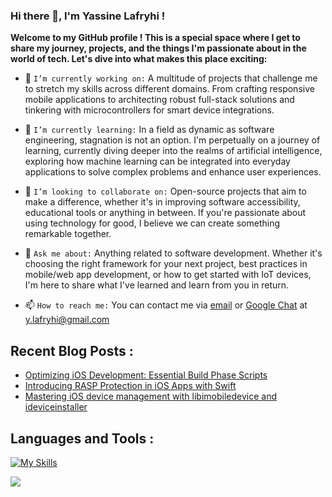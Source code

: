 ### Hi there 👋, I'm Yassine Lafryhi !

**Welcome to my GitHub profile ! This is a special space where I get to share my journey, projects, and the things I'm passionate about in the world of tech. Let's dive into what makes this place exciting:**

+ 🔭 `I’m currently working on:` A multitude of projects that challenge me to stretch my skills across different domains. From crafting responsive mobile applications to architecting robust full-stack solutions and tinkering with microcontrollers for smart device integrations.
- 🌱 `I’m currently learning:` In a field as dynamic as software engineering, stagnation is not an option. I'm perpetually on a journey of learning, currently diving deeper into the realms of artificial intelligence, exploring how machine learning can be integrated into everyday applications to solve complex problems and enhance user experiences.
+ 👯 `I’m looking to collaborate on:` Open-source projects that aim to make a difference, whether it's in improving software accessibility, educational tools or anything in between. If you're passionate about using technology for good, I believe we can create something remarkable together.
- 💬 `Ask me about:` Anything related to software development. Whether it's choosing the right framework for your next project, best practices in mobile/web app development, or how to get started with IoT devices, I'm here to share what I've learned and learn from you in return.
+ 📫 `How to reach me:` You can contact me via [email](mailto:y.lafryhi@gmail.com) or [Google Chat](https://chat.google.com) at y.lafryhi@gmail.com

## Recent Blog Posts :

- [Optimizing iOS Development: Essential Build Phase Scripts](https://yassinelafryhi.github.io/2024/02/19/optimizing-ios-development-essential-build-phase-scripts/)
- [Introducing RASP Protection in iOS Apps with Swift](https://yassinelafryhi.github.io/2023/08/27/introducing-rasp-protection-in-ios-apps-with-swift/)
- [Mastering iOS device management with libimobiledevice and ideviceinstaller](https://yassinelafryhi.github.io/2023/07/31/mastering-ios-device-management-with-libimobiledevice-and-ideviceinstaller/)

## Languages and Tools :

[![My Skills](https://skillicons.dev/icons?i=swift,cs,dart,kotlin,java,scala,c,cpp,perl,solidity,v,rust,go,r,flutter,gradle,graphql,maven,git,github,rabbitmq,bash,powershell,opencv,cmake,mysql,postgres,redis,mongo,cassandra,sqlite,linux,python,ruby,js,ts,php,html,css,tailwind,bootstrap,materialui,sass,react,redux,vue,angular,nextjs,svelte,ember,jest,jquery,postman,nginx,nodejs,nestjs,express,deno,spring,hibernate,kafka,docker,kubernetes,laravel,symfony,latex,django,flask,fastapi,rails,ktor,dotnet,arduino,raspberrypi,unity,blender,idea,androidstudio,vscode,visualstudio,vim,processing,xd,figma,ps,ai,qt,tensorflow,pytorch,sklearn,regex)](https://skillicons.dev)

<img src="https://s01.flagcounter.com/count2/Fkfz/bg_FFFFFF/txt_000000/border_CCCCCC/columns_6/maxflags_40/viewers_0/labels_1/pageviews_0/flags_0/percent_0/" border="0">